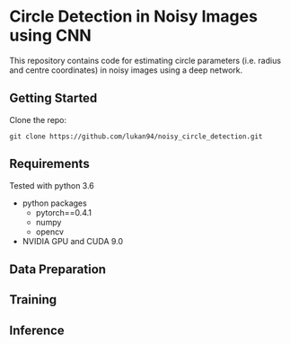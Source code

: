 # Circle Detection in Noisy Images using CNN
This repository contains code for estimating circle parameters (i.e. radius and centre coordinates) in noisy images using a deep network.
## Getting Started
Clone the repo:  
```
git clone https://github.com/lukan94/noisy_circle_detection.git
```
## Requirements
Tested with python 3.6
- python packages
  - pytorch==0.4.1
  - numpy
  - opencv
- NVIDIA GPU and CUDA 9.0   

## Data Preparation

## Training

## Inference
